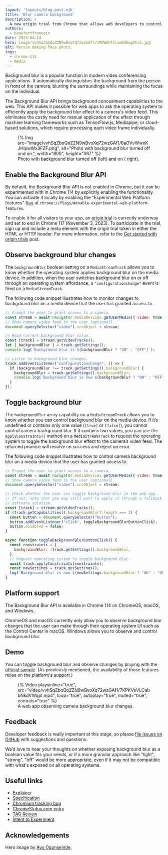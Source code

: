 ```yaml
---
layout: 'layouts/blog-post.njk'
title: 'Blur camera background'
description: >
  A new origin trial from Chrome that allows web developers to control camera background blur.
authors:
  - beaufortfrancois
date: 2023-04-14
hero: image/vvhSqZboQoZZN9wBvoXq72wzGAf1/vMZWdUfClsmRYEwgCEv5.jpg
alt: Person making face photo.
tags:
  - chrome-114
  - media
---
```


Background blur is a popular function in modern video conferencing applications. It automatically distinguishes the background from the person in front of the camera, blurring the surroundings while maintaining the focus on the individual. 

The Background Blur API brings background concealment capabilities to the web. This API makes it possible for web apps to ask the operating system to efficiently apply the background blur effect to a camera's video feed. This eliminates the costly need for manual application of the effect through machine learning frameworks such as TensorFlow.js, Mediapipe, or cloud-based solutions, which require processing each video frame individually.

<figure>
  {% Img src="image/vvhSqZboQoZZN9wBvoXq72wzGAf1/6aOVvWweKJHipwWx3FZF.png", alt="Photo with background blur turned off and on.", width="800", height="367" %}
  <figcaption>Photo with background blur turned off (left) and on ( right).</figcaption>
</figure>

## Enable the Background Blur API

By default, the Background Blur API is not enabled in Chrome, but it can be experimented with in Chrome&nbsp;114 by explicitly enabling the functionality. You can activate it locally by enabling the "Experimental Web Platform features" [flag](/docs/web-platform/chrome-flags/#chromeflags) at `chrome://flags/#enable-experimental-web-platform-features`.

To enable it for all visitors to your app, an [origin trial](/origintrials/#/view_trial/2228155915641552897) is currently underway and set to end in Chrome&nbsp;117 (November 3, 2023).  To participate in the trial, sign up and include a meta element with the origin trial token in either the HTML or HTTP header. For more information, refer to the [Get started with origin trials](/docs/web-platform/origin-trials/) post.


## Observe background blur changes

The `backgroundBlur` boolean setting on a `MediaStreamTrack` allows you to know whether the operating system applies background blur on the media device. In addition, when the user switches background blur on or off through an operating system affordance, a `"configurationchange"` event is fired on a `MediaStreamTrack`.


The following code snippet illustrates how to monitor changes to background blur on a media device that the user has granted access to.

```js
// Prompt the user to grant access to a camera.
const stream = await navigator.mediaDevices.getUserMedia({ video: true });
// Show camera video feed to the user (optional).
document.querySelector("video").srcObject = stream;

// Read current background blur value.
const [track] = stream.getVideoTracks();
let { backgroundBlur } = track.getSettings();
console.log(`Background blur is ${backgroundBlur ? "ON" : "OFF"}`);

// Listen to background blur changes.
track.addEventListener("configurationchange", () => {
  if (backgroundBlur !== track.getSettings().backgroundBlur) {
    backgroundBlur = track.getSettings().backgroundBlur;
    console.log(`Background blur is now ${backgroundBlur ? "ON" : "OFF"}`);
  }
});
```

## Toggle background blur

The `backgroundBlur` array capability on a `MediaStreamTrack` allows you to know whether you can control background blur on the media device. If it’s undefined or contains only one value (`[true]` or `[false]`), you cannot control camera background blur. If it contains two values, you can use the `applyConstraints()` method on a `MediaStreamTrack` to request the operating system to toggle the background blur effect to the camera’s video feed. The returned promise will resolve on success and reject on error.


The following code snippet illustrates how to control camera background blur on a media device that the user has granted access to.

```js
// Prompt the user to grant access to a camera.
const stream = await navigator.mediaDevices.getUserMedia({ video: true });
// Show camera video feed to the user (optional).
document.querySelector("video").srcObject = stream;

// Check whether the user can toggle background blur in the web app.
// If not, note that you may still want to apply it through a fallback
// software solution.
const [track] = stream.getVideoTracks();
if (track.getCapabilities().backgroundBlur?.length === 2) {
  const button = document.querySelector("button");
  button.addEventListener("click", toggleBackgroundBlurButtonClick);
  button.disabled = false;
}

async function toggleBackgroundBlurButtonClick() {
  const constraints = {
    backgroundBlur: !track.getSettings().backgroundBlur,
  };
  // Request operating system to toggle background blur.
  await track.applyConstraints(constraints);
  const newSettings = track.getSettings();
  log(`Background blur is now ${newSettings.backgroundBlur ? "ON" : "OFF"}`);
}
```

## Platform support

The Background Blur API is available in Chrome&nbsp;114 on ChromeOS, macOS, and Windows.

ChromeOS and macOS currently only allow you to observe background blur changes that the user can make through their operating system UI such as the Control Center in macOS. Windows allows you to observe and control background blur.

## Demo

You can toggle background blur and observe changes by playing with the [official sample](https://googlechrome.github.io/samples/image-capture/background-blur.html). (As previously mentioned, the availability of those features relies on the platform's support.)

<figure class="screenshot">
  {% Video
    playsinline="true",
    src="video/vvhSqZboQoZZN9wBvoXq72wzGAf1/7KPKVoVLCabbNkdVWqpI.mp4",
    loop="true",
    autoplay="true",
    muted="true",
    controls="true"
  %}
  <figcaption>A web app observing camera background blur changes.</figcaption>
</figure>

## Feedback

Developer feedback is really important at this stage, so please [file issues on GitHub](https://github.com/w3c/mediacapture-extensions/issues/) with suggestions and questions.

We’d love to hear your thoughts on whether exposing background blur as a boolean value fits your needs, or if a more granular approach like "light", "strong", "off" would be more appropriate, even if it may not be compatible with what's exposed on all operating systems.

## Useful links

- [Explainer](https://github.com/riju/backgroundBlur/blob/main/explainer.md)
- [Specification](https://w3c.github.io/mediacapture-extensions/#exposing-mediastreamtrack-source-background-blur-support)
- [Chromium tracking bug](https://crbug.com/1338665)
- [ChromeStatus.com entry](https://chromestatus.com/feature/5147589575442432)
- [TAG Review](https://github.com/w3ctag/design-reviews/issues/826)
- [Intent to Experiment](https://groups.google.com/a/chromium.org/g/blink-dev/c/Jr9vE8mSS-8/m/ycIHIDZnCgAJ)

## Acknowledgements

Hero image by [Ayo Ogunseinde](https://unsplash.com/photos/sibVwORYqs0).
